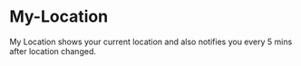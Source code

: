 # My-Location
My Location shows your current location and also notifies you every 5 mins after location changed.
